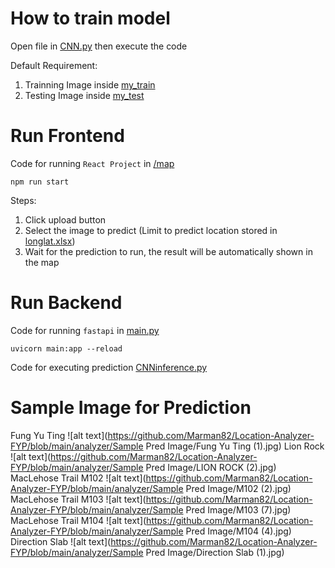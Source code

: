 # How to train model

Open file in [CNN.py](https://github.com/Marman82/Location-Analyzer-FYP/blob/main/analyzer/CNN.py) then execute the code

Default Requirement:

1. Trainning Image inside [my_train](https://github.com/Marman82/Location-Analyzer-FYP/tree/main/analyzer/TrainningSet/my_train/my_train)
2. Testing Image inside [my_test](https://github.com/Marman82/Location-Analyzer-FYP/tree/main/analyzer/TrainningSet/my_test/my_test)

# Run Frontend

Code for running `React Project` in [/map](https://github.com/Marman82/Location-Analyzer-FYP/tree/main/map)

```
npm run start
```

Steps:

1. Click upload button
2. Select the image to predict (Limit to predict location stored in [longlat.xlsx](https://github.com/Marman82/Location-Analyzer-FYP/blob/main/analyzer/longlat.xlsx))
3. Wait for the prediction to run, the result will be automatically shown in the map

# Run Backend

Code for running `fastapi` in [main.py](https://github.com/Marman82/Location-Analyzer-FYP/blob/main/analyzer/main.py)

```
uvicorn main:app --reload
```

Code for executing prediction [CNNinference.py](https://github.com/Marman82/Location-Analyzer-FYP/blob/main/analyzer/CNNinference.py)

# Sample Image for Prediction

Fung Yu Ting
![alt text](https://github.com/Marman82/Location-Analyzer-FYP/blob/main/analyzer/Sample Pred Image/Fung Yu Ting (1).jpg)
Lion Rock
![alt text](https://github.com/Marman82/Location-Analyzer-FYP/blob/main/analyzer/Sample Pred Image/LION ROCK (2).jpg)
MacLehose Trail M102
![alt text](https://github.com/Marman82/Location-Analyzer-FYP/blob/main/analyzer/Sample Pred Image/M102 (2).jpg)
MacLehose Trail M103
![alt text](https://github.com/Marman82/Location-Analyzer-FYP/blob/main/analyzer/Sample Pred Image/M103 (7).jpg)
MacLehose Trail M104
![alt text](https://github.com/Marman82/Location-Analyzer-FYP/blob/main/analyzer/Sample Pred Image/M104 (4).jpg)
Direction Slab
![alt text](https://github.com/Marman82/Location-Analyzer-FYP/blob/main/analyzer/Sample Pred Image/Direction Slab (1).jpg)
